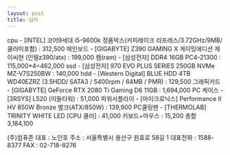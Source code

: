 ```yaml
---
layout: post 
title: 딥러
---
```



cpu - [INTEL] 코어9세대 i5-9600k 정품박스(커피레이크 리프레스/3.72GHz/9MB/쿨러미포함) : 312,500
메인보드 - [GIGABYTE] Z390 GAMING X 게이밍에디션 제이씨현 (인텔z390/atx) : 199,000
램(ram) - [삼성전자] DDR4 16GB PC4-21300 : 115,000*4=462,000
ssd - [삼성전자] 970 EVO PLUS SERIES 250GB NVMe MZ-V7S250BW : 140,000
hdd - [Western Digital] BLUE HDD 4TB WD40EZRZ (3.5HDD/ SATA3 / 5400rpm / 64MB / PMR) : 129,500
그래픽카드 - [GIGABYTE] GeForce RTX 2080 Ti Gaming D6 11GB : 1,694,000
PC 케이스 - [3RSYS] L520 (미들타워) : 51,000
파워서플라이 - [마이크로닉스] Performance II HV 850W Bronze 벌크(ATX/850W) : 139,900
PC쿨링팬 - [THERMOLAB] TRINITY WHITE LED [CPU 쿨러] : 41,000
키보드+마우스 : 15,200
총합 3,184,100 

(주)컴퓨존 
대표 : 노인호
주소 : 서울특별시 용산구 원효로 58길 1 
대표전화 : 1588-8377
FAX : 02-718-8276
